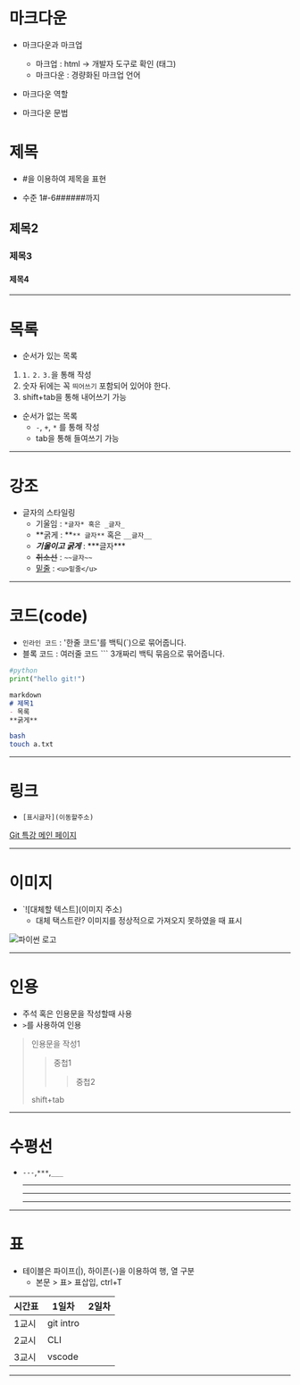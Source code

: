 # 마크다운

- 마크다운과 마크업
  - 마크업 : html -> 개발자 도구로 확인 (태그)
  - 마크다운 : 경량화된 마크업 언어

- 마크다운 역할
- 마크다운 문법


# 제목

- #을 이용하여 제목을 표현

- 수준 1#-6######까지

## 제목2

### 제목3

#### 제목4

---

# 목록
- 순서가 있는 목록

1. `1.` `2.` `3.`을 통해 작성
2. 숫자 뒤에는 꼭 `띄어쓰기` 포함되어 있어야 한다.
3. shift+tab을 통해 내어쓰기 가능


- 순서가 없는 목록
  - `-`, `+`, `*` 를 통해 작성
  - tab을 통해 들여쓰기 가능

---

# 강조

- 글자의 스타일링
  - 기울임 : `*글자* 혹은 _글자_`
  - **굵게 : **`** 글자**` 혹은 `__글자__`
  - ***기울이고 굵게*** : \*\*\*글자***
  - ~~취소선~~ : `~~글자~~`
  - <u>밑줄</u> : `<u>밑줄</u>`

---

# 코드(code)

- `인라인 코드` : '한줄 코드'를 백틱(\`)으로 묶어줍니다.
- 블록 코드 : 여러줄 코드 ``` 3개짜리 백틱 묶음으로 묶어줍니다. 

```python
#python
print("hello git!")
```

```markdown
markdown
# 제목1
- 목록
**굵게**
```

```bash
bash
touch a.txt
```

---

# 링크

- `[표시글자](이동할주소)`

[Git 특강 메인 페이지](https://hphk.notion.site/hphk/Git-5-_E-22-02-23-22-02-25-1b97e73779554044b56f15cd57693e9a)

---

# 이미지

- `![대체할 텍스트](이미지 주소)
  - 대체 택스트란? 이미지를 정상적으로 가져오지 못하였을 때 표시

![파이썬 로고](https://ncc-phinf.pstatic.net/20160921_117/1474417831859Oe6xy_PNG/01.png?type=w646)

---

# 인용

- 주석 혹은 인용문을 작성할때 사용
- `>`를 사용하여 인용

> 인용문을 작성1
>
> > 중첩1
> >
> > > 중첩2
>
> shift+tab

---

# 수평선

- `---`,`***`,`___`

  ---

  ***

  ___

---

# 표

- 테이블은 파이프(|), 하이픈(-)을 이용하여 행, 열 구분
  - 본문 > 표> 표삽입, ctrl+T

| 시간표 | 1일차     | 2일차 |
| ------ | --------- | ----- |
| 1교시  | git intro |       |
| 2교시  | CLI       |       |
| 3교시  | vscode    |       |

---